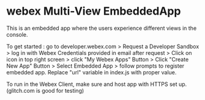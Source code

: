 # webex Multi-View EmbeddedApp
This is an embedded app where the users experience different views in the console.

To get started :
    go to developer.webex.com > Request a Developer Sandbox >
    log in with Webex Credentials provided in email after request > Click on icon in top right screen >
    click "My Webex Apps" Button > Click "Create New App" Button > Select Embedded App >
    follow prompts to register embedded app.
    Replace "url" variable in index.js with proper value. 

To run in the Webex Client, make sure and host app with HTTPS set up. (glitch.com is good for testing)
